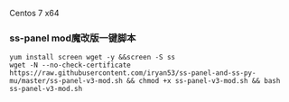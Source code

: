 Centos 7 x64

### ss-panel mod魔改版一键脚本
```
yum install screen wget -y &&screen -S ss 
wget -N --no-check-certificate https://raw.githubusercontent.com/iryan53/ss-panel-and-ss-py-mu/master/ss-panel-v3-mod.sh && chmod +x ss-panel-v3-mod.sh && bash ss-panel-v3-mod.sh

```
